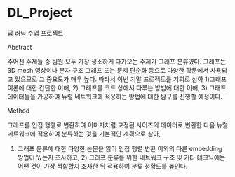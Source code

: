 # DL_Project
딥 러닝 수업 프로젝트

Abstract

 주어진 주제들 중 팀원 모두 가장 생소하게 다가오는 주제가 그래프 분류였다. 
 그래프는 3D mesh 영상이나 분자 구조 그래프 또는 문제 단순화 등으로 다양한 
 학문에서 사용되고 있으므로 그 중요도가 매우 높다. 따라서 이번 기말 프로젝트를 
 기회로 삼아 1)그래프 이론에 대한 간단한 이해, 2) 그래프를 코드 상에서 다루는 
 방법에 대한 이해, 3) 그래프 데이터들을 가공하여 뉴럴 네트워크에 적용하는 
 방법에 대한 탐구를 진행할 예정이다.  


Method 

그래프를 인접 행렬로 변환하여 이미지처럼 고정된 사이즈의 데이터로 변환한 
다음 뉴럴 네트워크에 적용하여 분류하는 것을 기본적인 계획으로 삼아, 
1) 그래프 분류에 대한 다양한 논문을 읽어 인접 행렬 변환 이외의 다른 
embedding 방법이 있는지 조사하고, 2) 그래프 분류를 위한 네트워크 
구조 및 기타 테크닉에는 어떤 것이 가장 적합할지 조사한 뒤 적용하여 
분류 정확도를 높인다.
